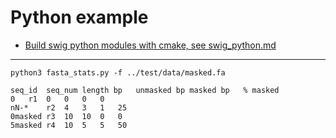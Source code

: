 # Python example

- [ Build swig python modules with cmake, see swig_python.md](swig_python.md)

---


    python3 fasta_stats.py -f ../test/data/masked.fa
    
    seq_id	seq_num	length bp	unmasked bp	masked bp	% masked
    0	r1	0	0	0	0
    nN-*	r2	4	3	1	25
    0masked	r3	10	10	0	0
    5masked	r4	10	5	5	50

